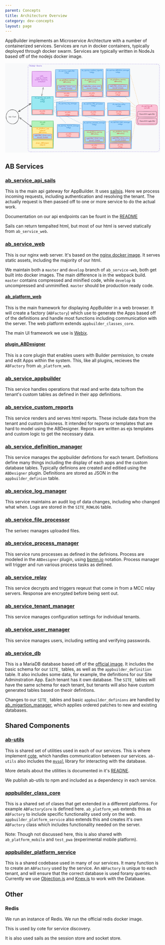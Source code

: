 ```yaml
---
parent: Concepts
title: Architecture Overview
category: dev-concepts
layout: page
---
```


AppBuilder implements an Microservice Archtecture with a number of containerized services. Services are run in docker containers, typically deployed through docker swarm.
Services are typically written in NodeJs based off of the nodejs docker image.

![](./images/AB-architecture.png)

## AB Services

### [ab_service_api_sails](https://github.com/CruGlobal/ab_service_api_sails)
This is the main api gateway for AppBuilder. It uses [sailsjs](https://sailsjs.com).
Here we process incoming requests, including authentication and resolving the tenant. The actually request is then passed off to one or more service to do the actual work.

Documentation on our api endpoints can be fount in the [README](https://github.com/CruGlobal/ab_service_api_sails?tab=readme-ov-file#reference)

Sails can return tempalted html, but most of our html is served statically from `ab_service_web`.

### [ab_service_web](https://github.com/CruGlobal/ab_service_web)
This is our nginx web server. It's based on the [nginx docker image](https://hub.docker.com/_/nginx/). It serves static assets, including the majority of our html.

We maintain both a `master` and `develop` branch of `ab_service-web`, both get built into docker images. The main difference is in the webpack build. `master` contains compressed and minified code, while `develop` is uncompressed and unmimified. `master` should be production ready code.

#### [ab_platform_web](https://github.com/CruGlobal/ab_platform_web)
This is the main framework for displaying AppBuilder in a web browser. It will create a factory (`ABFactory`) which use to generate the Apps based off of the definitions and handle most functions including communication with the server. The web platform extends `appbuilder_classes_core`.

The main UI framework we use is [Webix](https://webix.com/).

#### [plugin_ABDesigner](https://github.com/CruGlobal/plugin_ABDesigner)
This is a core plugin that enables users with Builder permission, to create and edit Apps within the system. This, like all plugins, recieves the `ABFactory` from `ab_platform_web`.

### [ab_service_appbuilder](https://github.com/CruGlobal/ab_service_appbuilder)
This service handles operations that read and write data to/from the tenant's custom tables as defined in their app definitions.

### [ab_service_custom_reports](https://github.com/CruGlobal/ab_service_custom_reports)
This service renders and serves html reports. These include data from the tenant and custom buisness. It intended for reports or templates that are hard to model using the ABDesigner.
Reports are written as ejs templates and custom logic to get the necessary data.

### [ab_service_definition_manager](https://github.com/CruGlobal/ab_service_definition_manager)
This service manages the appbuilder defintions for each tenant. Definitions define many things including the display of each apps and the custom database tables. Typically definions are created and editied using the `ABDesigner` plugin.
Definitions are stored as JSON in the `appbuilder_definion` table.

### [ab_service_log_manager](https://github.com/CruGlobal/ab_service_log_manager)
This service maintains an audit log of data changes, including who changed what when. Logs are stored in the `SITE_ROWLOG` table.

### [ab_service_file_processor](https://github.com/CruGlobal/ab_service_file_processor)
The serivec manages uploaded files.

### [ab_service_process_manager](https://github.com/CruGlobal/ab_service_process_manager)
This service runs processes as defined in the definions. Process are modeled in the `ABDesigner` plugin, using [bpmn.io](bpmn.io) notation. Process manager will trigger and run various process tasks as defined.

### [ab_service_relay](https://github.com/CruGlobal/ab_service_relay)
This service decrypts and triggers reqeust that come in from a MCC relay servers. Response are encrypted before being sent out.

### [ab_service_tenant_manager](https://github.com/CruGlobal/ab_service_tenant_manager)
This service manages configuration settings for individual tenants.

### [ab_service_user_manager](https://github.com/CruGlobal/ab_service_user_manager)
This service manages users, including setting and verifying passwords.

### [ab_service_db](https://github.com/CruGlobal/ab_service_db)
This is a MariaDB database based off of the [official image](https://hub.docker.com/_/mariadb). It includes the basic schema for our `SITE_` tables, as well as the `appbuilder_definition` table. 
It also includes some data, for example, the definitions for our Site Adminstration App. Each tenant has it own database. 
The `SITE_` tables will have the same schema for each tenant, but tenants will also have custom generated tables based on theoir defintions.

Changes to our `SITE_` tables and basic `appbuilder_definions` are handled by [ab_migartion_manager](https://github.com/CruGlobal/ab_migration_manager), which applies ordered patches to new and existing databases.

## Shared Components
### [ab-utils](https://github.com/CruGlobal/ab-utils)
This is shared set of utilities used in each of our services. This is where implement [cote](https://cote.js.org/), which handles communication between our services.
`ab-utils` also includes the [`mysql`](https://www.npmjs.com/package/mysql) library for interacting with the database.

More details about the utilities is documented in it's [READNE](https://github.com/CruGlobal/ab-utils?tab=readme-ov-file#ab-utils).

We publish ab-utils to npm and included as a dependency in each service.

### [appbuilder_class_core](https://github.com/CruGlobal/appbuilder_class_core)
This is a shared set of clases that get extended in a different platforms. For example `ABFactoryCore` is defined here. `ab_platform_web` extends this as `ABFactory` to include specific functionality used only on the web.
`appbuilder_platform_service` also extends this and creates it's own `ABFactory` class which includes functionality needed on the server.

Note: Though not discussed here, this is also shared with `ab_platform_mobile` and `test_pwa` (experimental mobile platform).

### [appbuilder_platform_service](https://github.com/CruGlobal/appbuilder_platform_service)
This is a shared codebase used in many of our services. It many function is to create an `ABFactory` used by the service. An `ABFactory` is unique to each tenant, and will ensure that the correct database is used forany queries.
Currently we use [Objection.js](https://vincit.github.io/objection.js/) and [Knex.js](https://knexjs.org) to work with the Database.

## Other
### Redis

We run an instance of Redis. We run the official redis docker image. 

This is used by cote for service discovery.

It is also used sails as the session store and socket store.
